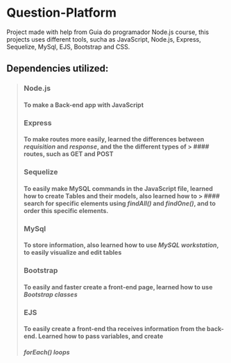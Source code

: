 # Question-Platform
Project made with help from Guia do programador Node.js course, this projects uses different tools, sucha as JavaScript, Node.js, Express, Sequelize, MySql, EJS, Bootstrap and CSS.

## **Dependencies utilized:**  


> ### Node.js   
> #### To make a Back-end app with JavaScript  
> ### Express   
> #### To make routes more easily, learned the differences between *requisition* and *response*, and the the different types of > #### routes, such as **GET** and **POST**  
> ### Sequelize  
> #### To easily make MySQL commands in the JavaScript file, learned how to create Tables and their models, also learned how to > #### search for specific elements using *findAll()* and *findOne()*, and to order this specific elements.  
> ### MySql  
> #### To store information, also learned how to use *MySQL workstation*, to easily visualize and edit tables  
> ### Bootstrap  
> #### To easily and faster create a front-end page, learned how to use *Bootstrap classes*   
> ### EJS  
> #### To easily create a front-end tha receives information from the back-end. Learned how to pass variables, and create
> #### *forEach() loops*  
 
